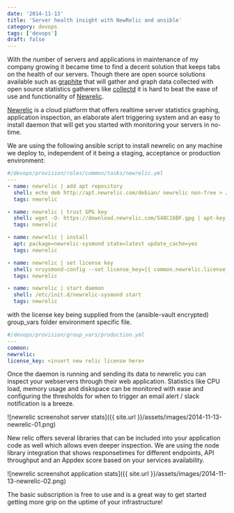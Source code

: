 ```yaml
---
date: '2014-11-13'
title: 'Server health insight with NewRelic and ansible'
category: devops
tags: ['devops']
draft: false
---
```


With the number of servers and applications in maintenance of my company growing it became time to find a decent solution that keeps tabs on the health of our servers. Though there are open source solutions available such as [graphite](http://graphite.wikidot.com/) that will gather and graph data collected with open source statistics gatherers like [collectd](http://graphite.wikidot.com/) it is hard to beat the ease of use and functionality of [Newrelic](http://newrelic.com/).

[Newrelic](http://newrelic.com/) is a cloud platform that offers realtime server statistics graphing, application inspection, an elaborate alert triggering system and an easy to install daemon that will get you started with monitoring your servers in no-time.

We are using the following ansible script to install newrelic on any machine we deploy to, independent of it being a staging, acceptance or production environment:

```yaml
#/devops/provision/roles/common/tasks/newrelic.yml
---
- name: newrelic | add apt repository
  shell: echo deb http://apt.newrelic.com/debian/ newrelic non-free > /etc/apt/sources.list.d/newrelic.list
  tags: newrelic

- name: newrelic | trust GPG key
  shell: wget -O- https://download.newrelic.com/548C16BF.gpg | apt-key add -
  tags: newrelic

- name: newrelic | install
  apt: package=newrelic-sysmond state=latest update_cache=yes
  tags: newrelic

- name: newrelic | set license key
  shell: nrsysmond-config --set license_key={{ common.newrelic.license_key }}
  tags: newrelic

- name: newrelic | start daemon
  shell: /etc/init.d/newrelic-sysmond start
  tags: newrelic
```

with the license key being supplied from the (ansible-vault encrypted) group_vars folder environment specific file.

```yaml
#/devops/provision/group_vars/production.yml
---
common:
newrelic:
license_key: <insert new relic license here>
```

Once the daemon is running and sending its data to newrelic you can inspect your webservers through their web application. Statistics like CPU load, memory usage and diskspace can be monitored with ease and configuring the thresholds for when to trigger an email alert / slack notification is a breeze.

![newrelic screenshot server stats]({{ site.url }}/assets/images/2014-11-13-newrelic-01.png)

New relic offers several libraries that can be included into your application code as well which allows even deeper inspection. We are using the node library integration that shows responsetimes for different endpoints, API throughput and an Appdex score based on your services availability.

![newrelic screenshot application stats]({{ site.url }}/assets/images/2014-11-13-newrelic-02.png)

The basic subscription is free to use and is a great way to get started getting more grip on the uptime of your infrastructure!
